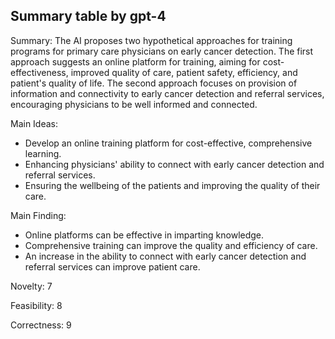## Summary table by gpt-4
Summary: 
The AI proposes two hypothetical approaches for training programs for primary care physicians on early cancer detection. The first approach suggests an online platform for training, aiming for cost-effectiveness, improved quality of care, patient safety, efficiency, and patient's quality of life. The second approach focuses on provision of information and connectivity to early cancer detection and referral services, encouraging physicians to be well informed and connected.

Main Ideas: 
- Develop an online training platform for cost-effective, comprehensive learning.
- Enhancing physicians' ability to connect with early cancer detection and referral services.
- Ensuring the wellbeing of the patients and improving the quality of their care.

Main Finding: 
- Online platforms can be effective in imparting knowledge.
- Comprehensive training can improve the quality and efficiency of care.
- An increase in the ability to connect with early cancer detection and referral services can improve patient care.

Novelty: 7

Feasibility: 8

Correctness: 9